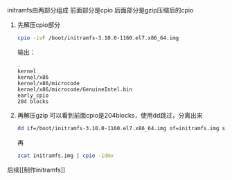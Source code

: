 initramfs由两部分组成
前面部分是cpio
后面部分是gzip压缩后的cpio
1. 先解压cpio部分
	```bash
	cpio -ivF /boot/initramfs-3.10.0-1160.el7.x86_64.img
	```
	输出：
	```
	.
	kernel
	kernel/x86
	kernel/x86/microcode
	kernel/x86/microcode/GenuineIntel.bin
	early_cpio
	204 blocks
	```
2. 再解压gzip
	可以看到前面cpio是204blocks，使用dd跳过，分离出来
	```bash
	dd if=/boot/initramfs-3.10.0-1160.el7.x86_64.img of=initramfs.img skip=204
	```
	再
	```bash
	zcat initramfs.img | cpio -idmv
	```
后续[[制作initramfs]]